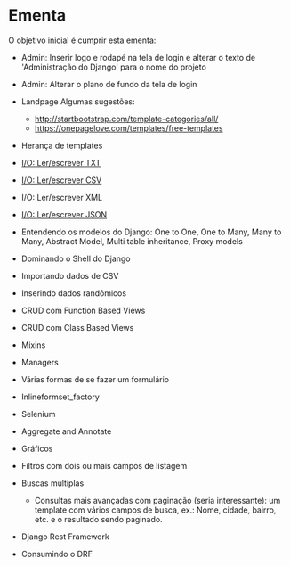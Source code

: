# Ementa

O objetivo inicial é cumprir esta ementa:

* Admin: Inserir logo e rodapé na tela de login e alterar o texto de 'Administração do Django' para o nome do projeto
* Admin: Alterar o plano de fundo da tela de login
* Landpage
    Algumas sugestões:
    * http://startbootstrap.com/template-categories/all/
    * https://onepagelove.com/templates/free-templates

* Herança de templates

* [I/O: Ler/escrever TXT][0]
* [I/O: Ler/escrever CSV][1]
* I/O: Ler/escrever XML
* [I/O: Ler/escrever JSON][3]

* Entendendo os modelos do Django: One to One, One to Many, Many to Many, Abstract Model, Multi table inheritance, Proxy models

* Dominando o Shell do Django

* Importando dados de CSV

* Inserindo dados randômicos

* CRUD com Function Based Views

* CRUD com Class Based Views

* Mixins

* Managers

* Várias formas de se fazer um formulário

* Inlineformset_factory

* Selenium

* Aggregate and Annotate

* Gráficos

* Filtros com dois ou mais campos de listagem

* Buscas múltiplas
    * Consultas mais avançadas com paginação (seria interessante): um template com vários campos de busca, ex.: Nome, cidade, bairro, etc. e o resultado sendo paginado.

* Django Rest Framework

* Consumindo o DRF

[0]: io/txt/read_write_txt.md
[1]: io/csv/read_write_csv.md
[2]: io/xml/read_write_xml.md
[3]: io/json/read_write_json.md
